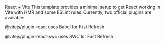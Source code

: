 React + Vite
This template provides a minimal setup to get React working in Vite with HMR and some ESLint rules.
Currently, two official plugins are available:


@vitejs/plugin-react uses Babel for Fast Refresh

@vitejs/plugin-react-swc uses SWC for Fast Refresh
